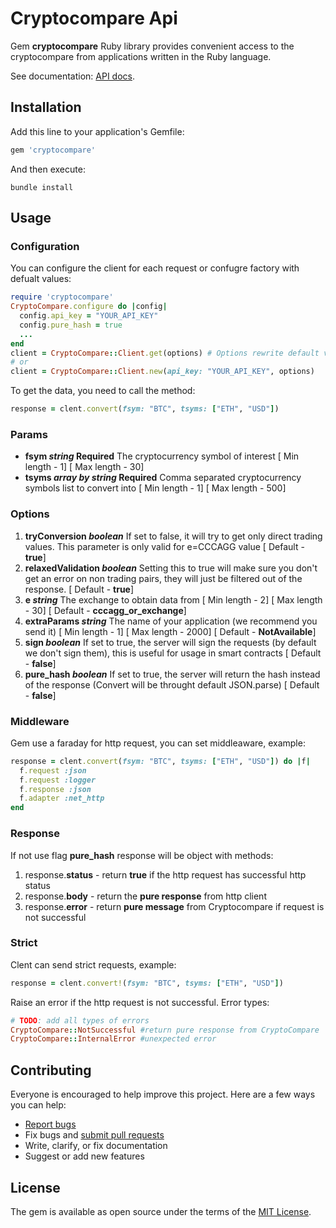 # Cryptocompare Api
Gem **cryptocompare** Ruby library provides convenient access to the cryptocompare from applications written in the Ruby language. 

See documentation: [API docs](https://min-api.cryptocompare.com/documentation).

## Installation
Add this line to your application's Gemfile:
```ruby
gem 'cryptocompare'
```
And then execute:
```
bundle install
```
## Usage

### Configuration

You can configure the client for each request or confugre factory with defualt values:

```ruby
require 'cryptocompare'
CryptoCompare.configure do |config|
  config.api_key = "YOUR_API_KEY"
  config.pure_hash = true
  ...
end
client = CryptoCompare::Client.get(options) # Options rewrite default values, not require
# or
client = CryptoCompare::Client.new(api_key: "YOUR_API_KEY", options)
```
To get the data, you need to call the method:
```ruby
response = clent.convert(fsym: "BTC", tsyms: ["ETH", "USD"])
```

### Params
* **fsym *string* Required**
The cryptocurrency symbol of interest [ Min length - 1] [ Max length - 30]
* **tsyms *array by string* Required**
Comma separated cryptocurrency symbols list to convert into [ Min length - 1] [ Max length - 500]

### Options
1. **tryConversion *boolean***
If set to false, it will try to get only direct trading values. This parameter is only valid for e=CCCAGG value [ Default - **true**]
2. **relaxedValidation *boolean***
Setting this to true will make sure you don't get an error on non trading pairs, they will just be filtered out of the response. [ Default - **true**]
3. **e *string***
The exchange to obtain data from [ Min length - 2] [ Max length - 30] [ Default - **cccagg_or_exchange**]
4. **extraParams *string***
The name of your application (we recommend you send it) [ Min length - 1] [ Max length - 2000] [ Default - **NotAvailable**]
5. **sign *boolean***
If set to true, the server will sign the requests (by default we don't sign them), this is useful for usage in smart contracts [ Default - **false**]
6. **pure_hash *boolean***
If set to true, the server will return the hash instead of the response (Convert will be throught default JSON.parse) [ Default - **false**]

### Middleware
Gem use a faraday for http request, you can set middleaware, example:
```ruby
response = clent.convert(fsym: "BTC", tsyms: ["ETH", "USD"]) do |f|
  f.request :json
  f.request :logger
  f.response :json
  f.adapter :net_http
end
```
### Response
If not use flag **pure_hash** response will be object with methods:
1. response.**status** - return **true** if the http request has successful http status
2. response.**body** - return the **pure response** from http client
3. response.**error** - return **pure message** from Cryptocompare if request is not successful

### Strict
Clent can send strict requests, example:
```ruby
response = clent.convert!(fsym: "BTC", tsyms: ["ETH", "USD"])
```
Raise an error if the http request is not successful.
Error types:
```ruby
# TODO: add all types of errors
CryptoCompare::NotSuccessful #return pure response from CryptoCompare
CryptoCompare::InternalError #unexpected error
```
## Contributing

Everyone is encouraged to help improve this project. Here are a few ways you can help:

- [Report bugs](https://github.com/XaoGao/cryptocompare_api/issues)
- Fix bugs and [submit pull requests](https://github.com/XaoGao/cryptocompare_api/pulls)
- Write, clarify, or fix documentation
- Suggest or add new features

## License

The gem is available as open source under the terms of the [MIT License](https://opensource.org/licenses/MIT).